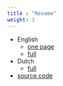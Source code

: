 ```yaml
---
title : "Resume"
weight: 3
---
```


- English
  - [one page](https://cdn.lent.ink/pdf/cv_lentink.pdf)
  - [full](https://cdn.lent.ink/resume/resume-english.docx)
- Dutch
  - [full](https://cdn.lent.ink/resume/resume-dutch.docx)
- [source code](https:/github.com/svlentink/resume)

